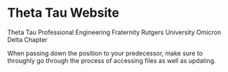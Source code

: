 # Theta Tau Website
Theta Tau Professional Engineering Fraternity 
Rutgers University Omicron Delta Chapter

When passing down the position to your predecessor,
make sure to throughly go through the process of 
accessing files as well as updating.


